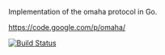 Implementation of the omaha protocol in Go.

https://code.google.com/p/omaha/

[![Build Status](https://travis-ci.org/coreos/go-omaha.png)](https://travis-ci.org/coreos/go-omaha)
